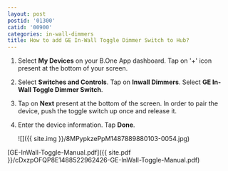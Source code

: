```yaml
---
layout: post
postid: '01300'
catid: '00900'
categories: in-wall-dimmers
title: How to add GE In-Wall Toggle Dimmer Switch to Hub?
---
```


1. Select **My Devices** on your B.One App dashboard. Tap on &#39;+&#39; icon present at the bottom of your screen.

2. Select **Switches and Controls**. Tap on **Inwall Dimmers**. Select **GE In-Wall Toggle Dimmer Switch**.

3. Tap on **Next** present at the bottom of the screen. In order to pair the device, push the toggle switch up once and release it.

4. Enter the device information. Tap **Done**.
    
    ![]({{ site.img }}/8MPypkzePpM1487889880103-0054.jpg)

[GE-InWall-Toggle-Manual.pdf]({{ site.pdf }}/cDxzpOFQP8E1488522962426-GE-InWall-Toggle-Manual.pdf)